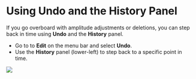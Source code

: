 # Using Undo and the History Panel

If you go overboard with amplitude adjustments or deletions, you can step back in time using **Undo** and the **History** panel.

* Go to to **Edit** on the menu bar and select **Undo**.
* Use the **History** panel \(lower-left\) to step back to a specific point in time.

![](https://github.com/jjloomis/adobe-audition-basics-remote-connection-to-ccl-edition/tree/b2470c14bd7a8447d88cafc4488838fe4c3352a2/.gitbook/assets/edit-undo.png)

